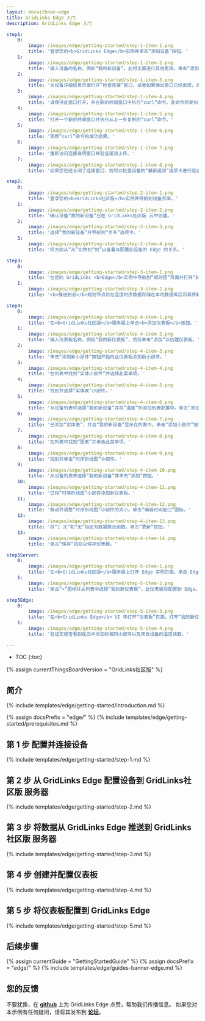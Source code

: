 ```yaml
---
layout: docwithnav-edge
title: GridLinks Edge 入门
description: GridLinks Edge 入门

step1:
    0:
        image: /images/edge/getting-started/step-1-item-1.png 
        title: '登录您的<b>GridLinks Edge</b>实例并单击“添加设备”按钮。'
    1:
        image: /images/edge/getting-started/step-1-item-2.png  
        title: '输入设备的名称，例如“我的新设备”。此时无需进行其他更改。单击“添加”以创建设备。'
    2:
        image: /images/edge/getting-started/step-1-item-3.png
        title: '从设备详细信息页面打开“检查连接”窗口，或者如果弹出窗口已经出现，则跳过此步骤。'
    3:
        image: /images/edge/getting-started/step-1-item-4.png
        title: '请保持此窗口打开，并在新的终端窗口中执行“curl”命令。此命令将发布演示遥测数据到新创建的设备。'
    4:
        image: /images/edge/getting-started/step-1-item-5.png
        title: '打开一个新的终端窗口并执行从上一步复制的“curl”命令。'
    5:
        image: /images/edge/getting-started/step-1-item-6.png
        title: '观察“curl”命令的成功结果。'        
    6:
        image: /images/edge/getting-started/step-1-item-7.png
        title: '重新访问连接说明窗口并验证遥测上传。'
    7:
        image: /images/edge/getting-started/step-1-item-8.png
        title: '如果您已经关闭了连接窗口，则可以检查设备的“最新遥测”选项卡进行验证。'

step2:
    0:
        image: /images/edge/getting-started/step-2-item-1.png
        title: '登录您的<b>GridLinks社区版</b>实例并导航到设备页面。'
    1:
        image: /images/edge/getting-started/step-2-item-2.png  
        title: '确认设备“我的新设备”已在 GridLinks社区版 云中创建。'
    2:
        image: /images/edge/getting-started/step-2-item-3.png
        title: '选择“我的新设备”并导航到“关系”选项卡。'
    3:
        image: /images/edge/getting-started/step-2-item-4.png
        title: '将方向从“从”切换到“到”以查看与配置此设备的 Edge 的关系。'

step3:
    0:
        image: /images/edge/getting-started/step-3-item-1.png
        title: '在您的 GridLinks <b>Edge</b>实例中导航到“规则链”页面并打开“Edge 根规则链”。'
    1:
        image: /images/edge/getting-started/step-3-item-2.png
        title: '<b>推送到云</b>规则节点将在温度时序数据存储在本地数据库后将其传输到云。'

step4:
    0:
        image: /images/edge/getting-started/step-4-item-1.png
        title: '在<b>GridLinks社区版</b>服务器上单击<b>添加仪表板</b>按钮。'
    1:
        image: /images/edge/getting-started/step-4-item-2.png
        title: '输入仪表板名称，例如“我的新仪表板”，然后单击“添加”以创建仪表板。'
    2:
        image: /images/edge/getting-started/step-4-item-3.png
        title: '单击“添加新小部件”按钮开始向此仪表板添加新小部件。'
    3:
        image: /images/edge/getting-started/step-4-item-4.png
        title: '在列表中找到“实体小部件”并选择此菜单项。'        
    4:
        image: /images/edge/getting-started/step-4-item-5.png
        title: '找到并选择“实体表”小部件。'
    5:
        image: /images/edge/getting-started/step-4-item-6.png
        title: '从设备列表中选择“我的新设备”并将“温度”列添加到表配置中。单击“添加”按钮。'
    6:
        image: /images/edge/getting-started/step-4-item-7.png
        title: '已添加“实体表”，并且“我的新设备”显示在列表中。单击“添加小部件”按钮。'
    7:
        image: /images/edge/getting-started/step-4-item-8.png
        title: '在列表中找到“图表”并单击此菜单项。'
    8:
        image: /images/edge/getting-started/step-4-item-9.png
        title: '找到并单击“时序折线图”小部件。'
    9:
        image: /images/edge/getting-started/step-4-item-10.png
        title: '从设备列表中选择“我的新设备”并单击“添加”按钮。'
    10:
        image: /images/edge/getting-started/step-4-item-11.png
        title: '已将“时序折线图”小部件添加到仪表板。'
    11:
        image: /images/edge/getting-started/step-4-item-12.png
        title: '移动并调整“时序折线图”小部件的大小。单击“编辑时间窗口”图标。'
    12:
        image: /images/edge/getting-started/step-4-item-13.png
        title: '将“1 天”和“无”指定为数据聚合函数。单击“更新”按钮。'
    13:
        image: /images/edge/getting-started/step-4-item-14.png
        title: '单击“保存”按钮以保存仪表板。'

step5Server:
    0:
        image: /images/edge/getting-started/step-5-item-1.png
        title: '在<b>GridLinks社区版</b>服务器上打开 Edge 实例页面。单击 Edge 实例的<b>仪表板</b>按钮以查看已分配给此 Edge 的仪表板。'
    1:
        image: /images/edge/getting-started/step-5-item-2.png
        title: '单击“+”图标并从列表中选择“我的新仪表板”。此仪表板将配置到 Edge。'

step5Edge:
    0:
        image: /images/edge/getting-started/step-5-item-3.png
        title: '在<b>GridLinks Edge</b> UI 中打开“仪表板”页面。打开“我的新仪表板”。'    
    1:
        image: /images/edge/getting-started/step-5-item-4.png
        title: '验证您是否看到在云中添加的相同小部件以及来自设备的温度读数。'

---
```


* TOC
{:toc}

{% assign currentThingsBoardVersion = "GridLinks社区版" %}

## 简介

{% include templates/edge/getting-started/introduction.md %}

{% assign docsPrefix = "edge/" %}
{% include templates/edge/getting-started/prerequisites.md %}

## 第 1 步 配置并连接设备

{% include templates/edge/getting-started/step-1.md %}

## 第 2 步 从 GridLinks Edge 配置设备到 GridLinks社区版 服务器

{% include templates/edge/getting-started/step-2.md %}

## 第 3 步 将数据从 GridLinks Edge 推送到 GridLinks社区版 服务器

{% include templates/edge/getting-started/step-3.md %}

## 第 4 步 创建并配置仪表板

{% include templates/edge/getting-started/step-4.md %}

## 第 5 步 将仪表板配置到 GridLinks Edge

{% include templates/edge/getting-started/step-5.md %}

## 后续步骤

{% assign currentGuide = "GettingStartedGuide" %}
{% assign docsPrefix = "edge/" %}
{% include templates/edge/guides-banner-edge.md %}

## 您的反馈

不要犹豫，在 **[github](https://github.com/thingsboard/thingsboard-edge)** 上为 GridLinks Edge 点赞，帮助我们传播信息。
如果您对本示例有任何疑问，请将其发布到 **[论坛](https://groups.google.com/forum/#!forum/thingsboard)**。